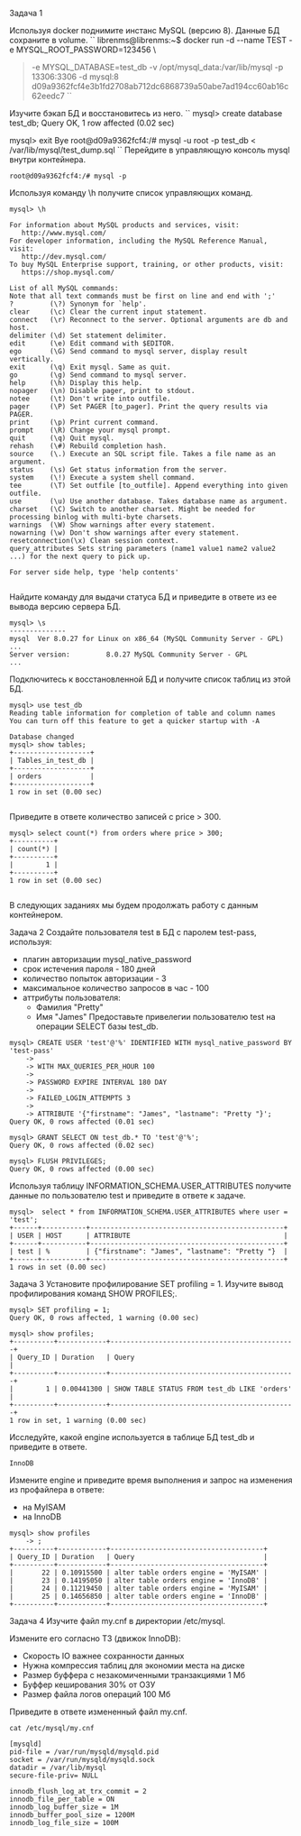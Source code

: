 Задача 1

Используя docker поднимите инстанс MySQL (версию 8). Данные БД сохраните в volume.
``
librenms@librenms:~$ docker run -d --name TEST -e MYSQL_ROOT_PASSWORD=123456 \
>  -e MYSQL_DATABASE=test_db -v /opt/mysql_data:/var/lib/mysql -p 13306:3306 -d mysql:8
d09a9362fcf4e3b1fd2708ab712dc6868739a50abe7ad194cc60ab16c62eedc7
``

Изучите бэкап БД и восстановитесь из него.
``
mysql> create database test_db;
Query OK, 1 row affected (0.02 sec)

mysql> exit
Bye
root@d09a9362fcf4:/# mysql -u root -p test_db < /var/lib/mysql/test_dump.sql
``
Перейдите в управляющую консоль mysql внутри контейнера.
```
root@d09a9362fcf4:/# mysql -p
```
Используя команду \h получите список управляющих команд.
```
mysql> \h

For information about MySQL products and services, visit:
   http://www.mysql.com/
For developer information, including the MySQL Reference Manual, visit:
   http://dev.mysql.com/
To buy MySQL Enterprise support, training, or other products, visit:
   https://shop.mysql.com/

List of all MySQL commands:
Note that all text commands must be first on line and end with ';'
?         (\?) Synonym for `help'.
clear     (\c) Clear the current input statement.
connect   (\r) Reconnect to the server. Optional arguments are db and host.
delimiter (\d) Set statement delimiter.
edit      (\e) Edit command with $EDITOR.
ego       (\G) Send command to mysql server, display result vertically.
exit      (\q) Exit mysql. Same as quit.
go        (\g) Send command to mysql server.
help      (\h) Display this help.
nopager   (\n) Disable pager, print to stdout.
notee     (\t) Don't write into outfile.
pager     (\P) Set PAGER [to_pager]. Print the query results via PAGER.
print     (\p) Print current command.
prompt    (\R) Change your mysql prompt.
quit      (\q) Quit mysql.
rehash    (\#) Rebuild completion hash.
source    (\.) Execute an SQL script file. Takes a file name as an argument.
status    (\s) Get status information from the server.
system    (\!) Execute a system shell command.
tee       (\T) Set outfile [to_outfile]. Append everything into given outfile.
use       (\u) Use another database. Takes database name as argument.
charset   (\C) Switch to another charset. Might be needed for processing binlog with multi-byte charsets.
warnings  (\W) Show warnings after every statement.
nowarning (\w) Don't show warnings after every statement.
resetconnection(\x) Clean session context.
query_attributes Sets string parameters (name1 value1 name2 value2 ...) for the next query to pick up.

For server side help, type 'help contents'


```

Найдите команду для выдачи статуса БД и приведите в ответе из ее вывода версию сервера БД.
```
mysql> \s
--------------
mysql  Ver 8.0.27 for Linux on x86_64 (MySQL Community Server - GPL)
...
Server version:         8.0.27 MySQL Community Server - GPL
...
```
Подключитесь к восстановленной БД и получите список таблиц из этой БД.
```
mysql> use test_db
Reading table information for completion of table and column names
You can turn off this feature to get a quicker startup with -A

Database changed
mysql> show tables;
+-------------------+
| Tables_in_test_db |
+-------------------+
| orders            |
+-------------------+
1 row in set (0.00 sec)


```
Приведите в ответе количество записей с price > 300.
```
mysql> select count(*) from orders where price > 300;
+----------+
| count(*) |
+----------+
|        1 |
+----------+
1 row in set (0.00 sec)


```

В следующих заданиях мы будем продолжать работу с данным контейнером.

Задача 2
Создайте пользователя test в БД c паролем test-pass, используя:

- плагин авторизации mysql_native_password
- срок истечения пароля - 180 дней
- количество попыток авторизации - 3
- максимальное количество запросов в час - 100
- аттрибуты пользователя:
	- Фамилия "Pretty"
	- Имя "James"
Предоставьте привелегии пользователю test на операции SELECT базы test_db.
```
mysql> CREATE USER 'test'@'%' IDENTIFIED WITH mysql_native_password BY 'test-pass'
    ->
    -> WITH MAX_QUERIES_PER_HOUR 100
    ->
    -> PASSWORD EXPIRE INTERVAL 180 DAY
    ->
    -> FAILED_LOGIN_ATTEMPTS 3
    ->
    -> ATTRIBUTE '{"firstname": "James", "lastname": "Pretty "}';
Query OK, 0 rows affected (0.01 sec)

mysql> GRANT SELECT ON test_db.* TO 'test'@'%';
Query OK, 0 rows affected (0.02 sec)

mysql> FLUSH PRIVILEGES;
Query OK, 0 rows affected (0.00 sec)

```
Используя таблицу INFORMATION_SCHEMA.USER_ATTRIBUTES получите данные по пользователю test и приведите в ответе к задаче.
```
mysql>  select * from INFORMATION_SCHEMA.USER_ATTRIBUTES where user = 'test';
+------+-----------+------------------------------------------------+
| USER | HOST      | ATTRIBUTE                                      |
+------+-----------+------------------------------------------------+
| test | %         | {"firstname": "James", "lastname": "Pretty "}  |
+------+-----------+------------------------------------------------+
1 rows in set (0.00 sec)

```
Задача 3
Установите профилирование SET profiling = 1. Изучите вывод профилирования команд SHOW PROFILES;.
```
mysql> SET profiling = 1;
Query OK, 0 rows affected, 1 warning (0.00 sec)

mysql> show profiles;
+----------+------------+----------------------------------------------+
| Query_ID | Duration   | Query                                        |
+----------+------------+----------------------------------------------+
|        1 | 0.00441300 | SHOW TABLE STATUS FROM test_db LIKE 'orders' |
+----------+------------+----------------------------------------------+
1 row in set, 1 warning (0.00 sec)
```

Исследуйте, какой engine используется в таблице БД test_db и приведите в ответе.
```
InnoDB
```
Измените engine и приведите время выполнения и запрос на изменения из профайлера в ответе:

- на MyISAM
- на InnoDB
```
mysql> show profiles
    -> ;
+----------+------------+--------------------------------------+
| Query_ID | Duration   | Query                                |
+----------+------------+--------------------------------------+
|       22 | 0.10915500 | alter table orders engine = 'MyISAM' |
|       23 | 0.14195050 | alter table orders engine = 'InnoDB' |
|       24 | 0.11219450 | alter table orders engine = 'MyISAM' |
|       25 | 0.14656850 | alter table orders engine = 'InnoDB' |
+----------+------------+--------------------------------------+
```




Задача 4
Изучите файл my.cnf в директории /etc/mysql.

Измените его согласно ТЗ (движок InnoDB):

- Скорость IO важнее сохранности данных
- Нужна компрессия таблиц для экономии места на диске
- Размер буффера с незакомиченными транзакциями 1 Мб
- Буффер кеширования 30% от ОЗУ
- Размер файла логов операций 100 Мб

Приведите в ответе измененный файл my.cnf.
```
cat /etc/mysql/my.cnf

[mysqld]
pid-file = /var/run/mysqld/mysqld.pid
socket = /var/run/mysqld/mysqld.sock
datadir = /var/lib/mysql
secure-file-priv= NULL

innodb_flush_log_at_trx_commit = 2
innodb_file_per_table = ON
innodb_log_buffer_size = 1M
innodb_buffer_pool_size = 1200M
innodb_log_file_size = 100M
```
